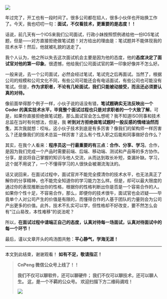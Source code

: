 ![](http://upload-images.jianshu.io/upload_images/2551993-8acc4019be2bfa32.png?imageMogr2/auto-orient/strip%7CimageView2/2/w/1240)

年过完了，开工也有一段时间了。很多公司都在招人，很多小伙伴也开始换工作了。今天，我也叨叨一句：**面试，不仅看技术，更重要的是态度！！**

话说，前几天有一个IOS来我们公司面试，行政小妹按照惯例递给他一份IOS笔试题，但是——对方直接拒绝做笔试题！对方给出的理由是：笔试题并不能体现我的技术水平！然后，他就被礼貌的送走了。

我个人认为，他之所以失去这次面试机会主要是因为他的态度，他的**态度决定了面试官对他的第一印象**。很遗憾，他给我们公司面试官的第一印象好像并不怎么好。

一般来说，去一个公司面试，必然会经过笔试，笔试完之后再面试。当然了，根据公司的规模和公司文化不同，有些公司可能还会有电话面试，有些公司也可能没有笔试。但是，**作为求职者，不论有几轮面试，我们只能被动接受，而且还必须要认真的对待。**

像前面举得那个例子一样，小伙子说的话没有错，**笔试题确实无法反映出一个 Coder 的真实技术水平，毕竟整个面试过程也只是对求职者的一个大致了解**。可是，如果你直接拒绝做笔试题，那么面试官会怎么想呢？我不知道ISO同事和技术总监在当时有何想法，但是，我 **听到对方拒绝做笔试题时一股反感的情绪油然而生**，其次我就想：哎吆，这小伙子技术到底是有多厉害？像我们的架构师一样厉害么？还是像我们的技术总监一样厉害？这么有个性入职之后能和同事做好合作么？

其实，在我个人看来：**程序员这一行最重要的有三点：合作、分享、学习**。合作，是因为我们完成一个产品时需要前端、后端、移动端、测试和产品等的多方协作。分享，是说将自己掌握的知识与他人交流，从而达到取长补短，查漏补缺。学习，这个就不用说了，一个不懂得学习的人很快会被潮流淘汰的。

话又说回来，在面试过程中，面试官并不能完全摸清你的技术水平，也无法真正了解你的分享精神，也不能完全知道你的学习能力怎么样。但是，却可以最大限度的通过你的表现推断出你的性格，根据你的性格判断出你是否是一个容易合作的人。如果你个性十足，不容易合作，那么，即便你的技术很牛，面试官也会迟疑——毕竟单个人对公司产生的价值是有限的，而懂得合作的人基于团队的力量则会为公司产出更多的价值。此外，技术不扎实可以学，但性格却不好改变，要不然怎么会有“江山易改，本性难移”的说法呢？

所以，**在面试过程中请端正自己的态度，认真对待每一场面试，认真对待面试中的每一个环节！**

最后，谨以文章开头的鸡汤图共勉：**平心静气，学海无涯！**

---
本文到此结束，谢谢观看！
**如有不足，敬请指正！**

>**CnPeng 微信公众号上线了！！**
>
>**我们不仅可以聊软件，还可以聊硬件；
我们不仅可以聊技术，还可以聊人生。
这，是一个不羁的公众号。
欢迎扫描下方二维码调戏！**
>
>![](http://upload-images.jianshu.io/upload_images/2551993-d4bb113b7a0bf81d.png?imageMogr2/auto-orient/strip%7CimageView2/2/w/1240)
